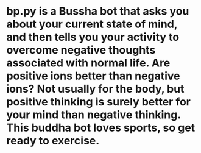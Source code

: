 # bp.py is a Bussha bot that asks you about your current state of mind, and then tells you your activity to overcome negative thoughts associated with normal life. Are positive ions better than negative ions? Not usually for the body, but positive thinking is surely better for your mind than negative thinking. This buddha bot loves sports, so get ready to exercise.
